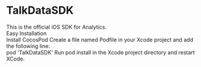 # TalkDataSDK
This is the official iOS SDK for Analytics.  
Easy Installation  
Install CocosPod Create a file named Podfile in your Xcode project and add the following line:   
pod 'TalkDataSDK' Run pod install in the Xcode project directory and restart XCode.
